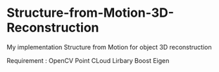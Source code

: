 # Structure-from-Motion-3D-Reconstruction
My implementation Structure from Motion for object 3D reconstruction

Requirement :
OpenCV
Point CLoud Lirbary
Boost
Eigen
